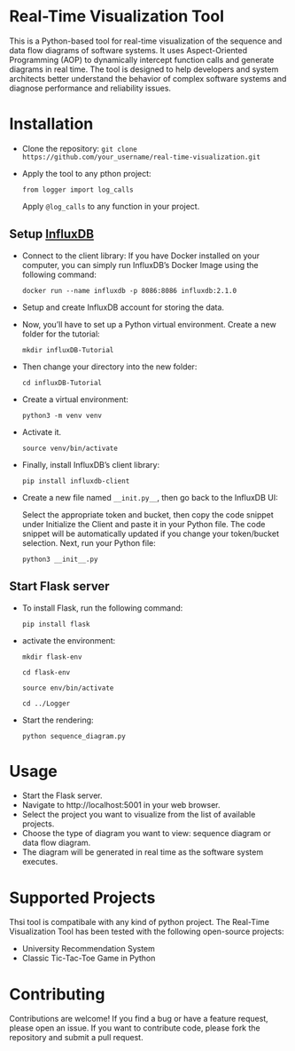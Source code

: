# Real-Time Visualization Tool

This is a Python-based tool for real-time visualization of the sequence and data flow diagrams of software systems. It uses Aspect-Oriented Programming (AOP) to dynamically intercept function calls and generate diagrams in real time. The tool is designed to help developers and system architects better understand the behavior of complex software systems and diagnose performance and reliability issues.

# Installation

- Clone the repository: `git clone https://github.com/your_username/real-time-visualization.git`
- Apply the tool to any pthon project:

  `from logger import log_calls`
  
  Apply `@log_calls` to any function in your project.
  

## Setup [InfluxDB](https://www.influxdata.com/blog/start-python-influxdb/)

- Connect to the client library:
  If you have Docker installed on your computer, you can simply run InfluxDB’s Docker Image using the following command:

    `docker run --name influxdb -p 8086:8086 influxdb:2.1.0`  
- Setup and create InfluxDB account for storing the data.
- Now, you’ll have to set up a Python virtual environment. Create a new folder for the tutorial:
  
  `mkdir influxDB-Tutorial`
- Then change your directory into the new folder:
  
  `cd influxDB-Tutorial`
- Create a virtual environment:

  `python3 -m venv venv`
- Activate it.

  `source venv/bin/activate`
- Finally, install InfluxDB’s client library:
  
  `pip install influxdb-client`
- Create a new file named `__init.py__`, then go back to the InfluxDB UI:

  Select the appropriate token and bucket, then copy the code snippet under Initialize the Client and paste it in your Python file. The code snippet will be automatically updated if you change your token/bucket selection.
  Next, run your Python file:

  `python3 __init__.py`

## Start Flask server

- To install Flask, run the following command:
  
  `pip install flask`
- activate the environment:
 
  `mkdir flask-env`
  
  `cd flask-env`
  
  `source env/bin/activate`
  
  `cd ../Logger` 
- Start the rendering:

  `python sequence_diagram.py`

# Usage

- Start the Flask server.
- Navigate to http://localhost:5001 in your web browser.
- Select the project you want to visualize from the list of available projects.
- Choose the type of diagram you want to view: sequence diagram or data flow diagram.
- The diagram will be generated in real time as the software system executes.

# Supported Projects

Thsi tool is compatibale with any kind of python project. The Real-Time Visualization Tool has been tested with the following open-source projects:
- University Recommendation System
- Classic Tic-Tac-Toe Game in Python

# Contributing
Contributions are welcome! If you find a bug or have a feature request, please open an issue. If you want to contribute code, please fork the repository and submit a pull request.


